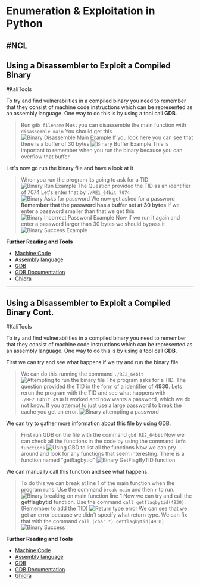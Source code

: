 # Enumeration & Exploitation in Python
#NCL
---
## Using a Disassembler to Exploit a Compiled Binary
#KaliTools

To try and find vulnerabilities in a compiled binary you need to remember that they consist of machine code instructions which can be represented as an assembly language.
One way to do this is by using a tool call **GDB**. 
>Run `gdb filename`
>Next you can disassemble the main function with `disassemble main`
>You should get this
>![Binary Disassemble Main Example](binary1.png)
>If you look here you can see that there is a buffer of 30 bytes
>![Binary Buffer Example](binary2.png)
>This is important to remember when you run the binary because you can overflow that buffer.

Let's now go run the binary file and have a look at it
>When you run the program its going to ask for a TID
>![Binary Run Example](binary3.png)
>The Question provided the TID as an identifier of 7074
>Let's enter that by `./RE1_64bit 7074`
>![Binary Asks for password](binary4.png)
>We now get asked for a password
>**Remember that the password has a buffer set at 30 bytes**
>If we enter a password smaller than that we get this
>![Binary Incorrect Password Example](binary5.png)
>Now if we run it again and enter a password larger than 30 bytes we should bypass it
>![Binary Success Example](binary6.png)


**Further Reading and Tools**
- [Machine Code](https://en.wikipedia.org/wiki/Machine_code)
- [Assembly language](https://en.wikipedia.org/wiki/Assembly_language)
- [GDB](https://www.gnu.org/software/gdb/)
- [GDB Documentation](https://sourceware.org/gdb/current/onlinedocs/gdb/)
- [Ghidra](https://ghidra-sre.org/)

---
## Using a Disassembler to Exploit a Compiled Binary Cont.
#KaliTools 

To try and find vulnerabilities in a compiled binary you need to remember that they consist of machine code instructions which can be represented as an assembly language.
One way to do this is by using a tool call **GDB**.

First we can try and see what happens if we try and run the binary file.
>We can do this running the command `./RE2_64bit`
>![Attempting to run the binary file](binary7.png)
>The program asks for a TID. The question provided the TID in the form of a identifier of **4930**.
>Lets rerun the program with the TID and see what happens with `./RE2_64bit 4930`
>It worked and now wants a password, which we do not know.
>If you attempt to just use a large password to break the cache you get an error.
>![Binary attempting a password](binary8.png)

We can try to gather more information about this file by using GDB.
>First run GDB on the file with the command `gbd RE2_64bit`
>Now we can check all the functions in the code by using the command `info functions`
>![Using GBD to list all the functions](binary9.png)
>Now we can pry around and look for any functions that seem interesting.
>There is a function named "getflagbytid"
>![Binary GetFlagByTID function](binary10.png)


We can manually call this function and see what happens.
>To do this we can break at line 1 of the main function when the program runs.
>Use the command `break main` and then `r` to run.
>![Binary breaking on main function line 1](binary11.png)
>Now we can try and call the **getflagbytid** function.
>Use the command `call getflagbytid(4930)`. (Remember to add the TID)
>![Return type error](binary12.png)
>We can see that we get an error because we didn't specify what return type.
>We can fix that with the command `call (char *) getflagbytid(4930)`
>![Binary Success](binary13.png)


**Further Reading and Tools**
- [Machine Code](https://en.wikipedia.org/wiki/Machine_code)
- [Assembly language](https://en.wikipedia.org/wiki/Assembly_language)
- [GDB](https://www.gnu.org/software/gdb/)
- [GDB Documentation](https://sourceware.org/gdb/current/onlinedocs/gdb/)
- [Ghidra](https://ghidra-sre.org/)
